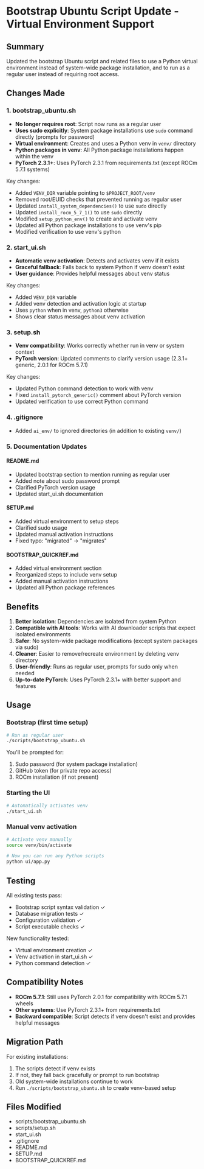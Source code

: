 # Bootstrap Ubuntu Script Update - Virtual Environment Support

## Summary

Updated the bootstrap Ubuntu script and related files to use a Python virtual environment instead of system-wide package installation, and to run as a regular user instead of requiring root access.

## Changes Made

### 1. bootstrap_ubuntu.sh
- **No longer requires root**: Script now runs as a regular user
- **Uses sudo explicitly**: System package installations use `sudo` command directly (prompts for password)
- **Virtual environment**: Creates and uses a Python venv in `venv/` directory
- **Python packages in venv**: All Python package installations happen within the venv
- **PyTorch 2.3.1+**: Uses PyTorch 2.3.1 from requirements.txt (except ROCm 5.7.1 systems)

Key changes:
- Added `VENV_DIR` variable pointing to `$PROJECT_ROOT/venv`
- Removed root/EUID checks that prevented running as regular user
- Updated `install_system_dependencies()` to use `sudo` directly
- Updated `install_rocm_5_7_1()` to use `sudo` directly
- Modified `setup_python_env()` to create and activate venv
- Updated all Python package installations to use venv's pip
- Modified verification to use venv's python

### 2. start_ui.sh
- **Automatic venv activation**: Detects and activates venv if it exists
- **Graceful fallback**: Falls back to system Python if venv doesn't exist
- **User guidance**: Provides helpful messages about venv status

Key changes:
- Added `VENV_DIR` variable
- Added venv detection and activation logic at startup
- Uses `python` when in venv, `python3` otherwise
- Shows clear status messages about venv activation

### 3. setup.sh
- **Venv compatibility**: Works correctly whether run in venv or system context
- **PyTorch version**: Updated comments to clarify version usage (2.3.1+ generic, 2.0.1 for ROCm 5.7.1)

Key changes:
- Updated Python command detection to work with venv
- Fixed `install_pytorch_generic()` comment about PyTorch version
- Updated verification to use correct Python command

### 4. .gitignore
- Added `ai_env/` to ignored directories (in addition to existing `venv/`)

### 5. Documentation Updates

#### README.md
- Updated bootstrap section to mention running as regular user
- Added note about sudo password prompt
- Clarified PyTorch version usage
- Updated start_ui.sh documentation

#### SETUP.md
- Added virtual environment to setup steps
- Clarified sudo usage
- Updated manual activation instructions
- Fixed typo: "migrated" → "migrates"

#### BOOTSTRAP_QUICKREF.md
- Added virtual environment section
- Reorganized steps to include venv setup
- Added manual activation instructions
- Updated all Python package references

## Benefits

1. **Better isolation**: Dependencies are isolated from system Python
2. **Compatible with AI tools**: Works with AI downloader scripts that expect isolated environments
3. **Safer**: No system-wide package modifications (except system packages via sudo)
4. **Cleaner**: Easier to remove/recreate environment by deleting venv directory
5. **User-friendly**: Runs as regular user, prompts for sudo only when needed
6. **Up-to-date PyTorch**: Uses PyTorch 2.3.1+ with better support and features

## Usage

### Bootstrap (first time setup)
```bash
# Run as regular user
./scripts/bootstrap_ubuntu.sh
```

You'll be prompted for:
1. Sudo password (for system package installation)
2. GitHub token (for private repo access)
3. ROCm installation (if not present)

### Starting the UI
```bash
# Automatically activates venv
./start_ui.sh
```

### Manual venv activation
```bash
# Activate venv manually
source venv/bin/activate

# Now you can run any Python scripts
python ui/app.py
```

## Testing

All existing tests pass:
- Bootstrap script syntax validation ✓
- Database migration tests ✓
- Configuration validation ✓
- Script executable checks ✓

New functionality tested:
- Virtual environment creation ✓
- Venv activation in start_ui.sh ✓
- Python command detection ✓

## Compatibility Notes

- **ROCm 5.7.1**: Still uses PyTorch 2.0.1 for compatibility with ROCm 5.7.1 wheels
- **Other systems**: Use PyTorch 2.3.1+ from requirements.txt
- **Backward compatible**: Script detects if venv doesn't exist and provides helpful messages

## Migration Path

For existing installations:
1. The scripts detect if venv exists
2. If not, they fall back gracefully or prompt to run bootstrap
3. Old system-wide installations continue to work
4. Run `./scripts/bootstrap_ubuntu.sh` to create venv-based setup

## Files Modified

- scripts/bootstrap_ubuntu.sh
- scripts/setup.sh
- start_ui.sh
- .gitignore
- README.md
- SETUP.md
- BOOTSTRAP_QUICKREF.md

